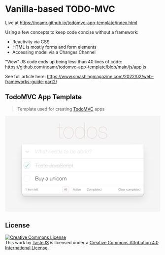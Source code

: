 # Vanilla-based TODO-MVC

Live at https://noamr.github.io/todomvc-app-template/index.html

Using a few concepts to keep code concise without a framework:
- Reactivity via CSS
- HTML is mostly forms and form elements
- Accessing model via a Changes Channel

"View" JS code ends up being less than 40 lines of code: https://github.com/noamr/todomvc-app-template/blob/main/js/app.js

See full article here: https://www.smashingmagazine.com/2022/02/web-frameworks-guide-part2/



## TodoMVC App Template

> Template used for creating [TodoMVC](http://todomvc.com) apps

![](https://github.com/tastejs/todomvc-app-css/raw/master/screenshot.png)

## License

<a rel="license" href="http://creativecommons.org/licenses/by/4.0/deed.en_US"><img alt="Creative Commons License" style="border-width:0" src="http://i.creativecommons.org/l/by/4.0/80x15.png" /></a><br />This <span xmlns:dct="http://purl.org/dc/terms/" href="http://purl.org/dc/dcmitype/InteractiveResource" rel="dct:type">work</span> by <a xmlns:cc="http://creativecommons.org/ns#" href="http://sindresorhus.com" property="cc:attributionName" rel="cc:attributionURL">TasteJS</a> is licensed under a <a rel="license" href="http://creativecommons.org/licenses/by/4.0/deed.en_US">Creative Commons Attribution 4.0 International License</a>.
